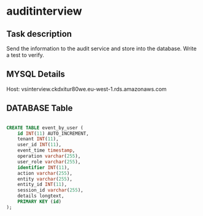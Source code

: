 # auditinterview
## Task description
Send the information to the audit service and store into the database.
Write a test to verify.

## MYSQL Details

Host: vsinterview.ckdxitur80we.eu-west-1.rds.amazonaws.com

## DATABASE Table

```SQL

CREATE TABLE event_by_user (
	id INT(11) AUTO_INCREMENT,
    tenant INT(11),
    user_id INT(11),
    event_time timestamp,
    operation varchar(255),
    user_role varchar(255),
    identifier INT(11),
    action varchar(255),
    entity varchar(255),
    entity_id INT(11),
    session_id varchar(255),
    details longtext,
    PRIMARY KEY (id)
);

```
